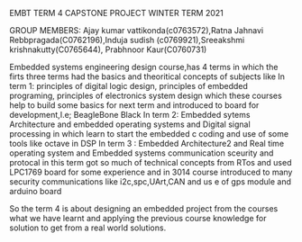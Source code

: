 EMBT TERM 4 CAPSTONE PROJECT WINTER TERM 2021

GROUP MEMBERS: Ajay kumar vattikonda(c0763572),Ratna Jahnavi Rebbpragada(C0762196),Induja sudish (c0769921),Sreeakshmi krishnakutty(C0765644), Prabhnoor Kaur(C0760731)


Embedded systems engineering design course,has 4 terms in which the firts three terms had the basics and theoritical concepts of subjects like
In term 1: principles of digital logic design, principles of embedded programing, principles of electronics system design which these courses help to build some basics for next term and introduced to board for development,I.e; BeagleBone Black
In term 2: Embedded sytems Architecture and embedded operating systems and Digital signal processing in which learn to start the embedded c coding and use of some tools like octave in DSP
 In term 3 : Embedded Architecture2 and Real time operating system and Embedded systems communication sceurity and protocal in this term got so much of technical concepts from RTos and used LPC1769 board for some experience and in 3014 course introduced to many security communications like i2c,spc,UArt,CAN and us e of gps module and arduino board

So the term 4 is about designing an embedded project from the courses what we have learnt and applying the previous course knowledge for solution to get from a real world solutions.

